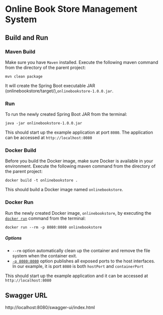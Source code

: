 Online Book Store Management System
====================================

## Build and Run
### Maven Build
Make sure you have `Maven` installed. Execute the following maven command from the directory of the
parent project:
```
mvn clean package
```
It will create the Spring Boot executable JAR (onlinebookstore/target/),`onlinebookstore-1.0.0.jar`.

### Run
To run the newly created Spring Boot JAR from the terminal:
```
java -jar onlinebookstore-1.0.0.jar
```
This should start up the example application at port `8080`. The application can be accessed at `http://localhost:8080`

### Docker Build
Before you build the Docker image, make sure Docker is available in your environment.
Execute the following maven command from the directory of the parent project:
```
docker build -t onlinebookstore .
```
This should build a Docker image named `onlinebookstore`.

### Docker Run
Run the newly created Docker image, `onlinebookstore`, by executing the
[`docker run`](https://docs.docker.com/engine/reference/run/) command from the terminal:
```
docker run --rm -p 8080:8080 onlinebookstore
```
##### Options
* `--rm` option automatically clean up the container and remove the file system when the container exit.
* [`-p 8080:8080`](https://docs.docker.com/engine/reference/run/#expose-incoming-ports) option publishes all
  exposed ports to the host interfaces. In our example, it is port `8080` is both `hostPort` and `containerPort`

This should start up the example application and it can be accessed at `http://localhost:8080`

## Swagger URL
http://localhost:8080/swagger-ui/index.html